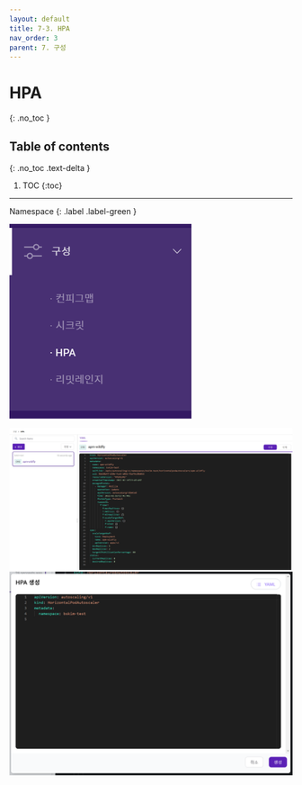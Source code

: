 ```yaml
---
layout: default
title: 7-3. HPA
nav_order: 3
parent: 7. 구성
---
```


# HPA
{: .no_toc }

## Table of contents
{: .no_toc .text-delta }

1. TOC
{:toc}

---

<div class="code-example" markdown="1">
Namespace
{: .label .label-green }
</div>

![config-003.png](/assets/images/config/config-003.png)

![config-007.png](/assets/images/config/config-007.png)
![config-008.png](/assets/images/config/config-008.png)
